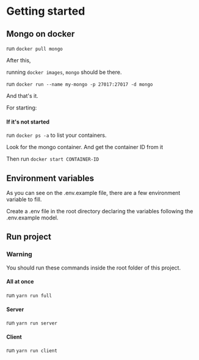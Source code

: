 # Getting started

## Mongo on docker

run `docker pull mongo`

After this,

running `docker images`, `mongo` should be there.

run `docker run --name my-mongo -p 27017:27017 -d mongo`

And that's it.

For starting:

#### If it's not started

run `docker ps -a` to list your containers.

Look for the mongo container. And get the container ID from it

Then run `docker start CONTAINER-ID`

## Environment variables

As you can see on the .env.example file, there are a few environment variable to fill.

Create a .env file in the root directory declaring the variables following the .env.example model.

## Run project

### Warning

You should run these commands inside the root folder of this project.

#### All at once

run `yarn run full`

#### Server

run `yarn run server`

#### Client

run `yarn run client`
